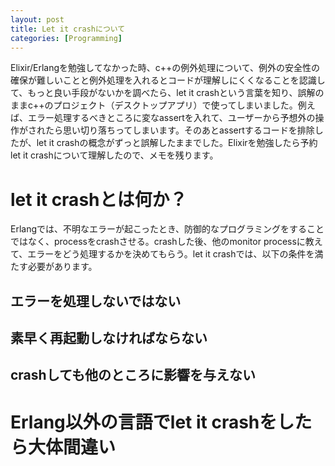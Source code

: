 ```yaml
---
layout: post
title: Let it crashについて
categories: [Programming]
---
```

Elixir/Erlangを勉強してなかった時、c++の例外処理について、例外の安全性の確保が難しいことと例外処理を入れるとコードが理解しにくくなることを認識して、もっと良い手段がないかを調べたら、let it crashという言葉を知り、誤解のままc++のプロジェクト（デスクトップアプリ）で使ってしまいました。例えば、エラー処理するべきところに変なassertを入れて、ユーザーから予想外の操作がされたら思い切り落ちってしまいます。そのあとassertするコードを排除したが、let it crashの概念がずっと誤解したままでした。Elixirを勉強したら予約let it crashについて理解したので、メモを残ります。

# let it crashとは何か？
Erlangでは、不明なエラーが起こったとき、防御的なプログラミングをすることではなく、processをcrashさせる。crashした後、他のmonitor processに教えて、エラーをどう処理するかを決めてもらう。let it crashでは、以下の条件を満たす必要があります。

## エラーを処理しないではない

## 素早く再起動しなければならない

## crashしても他のところに影響を与えない

# Erlang以外の言語でlet it crashをしたら大体間違い

